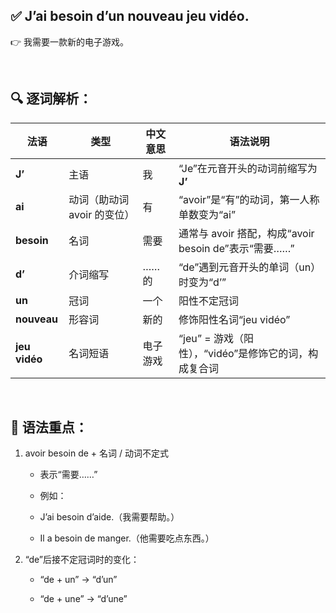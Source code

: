 ## ✅ J’ai besoin d’un nouveau jeu vidéo.
👉 我需要一款新的电子游戏。

&nbsp;

## 🔍 逐词解析：

| 法语            | 类型                | 中文意思 | 语法说明                                     |
| ------------- | ----------------- | ---- | ---------------------------------------- |
| **J’**        | 主语                | 我    | “Je”在元音开头的动词前缩写为 **J’**                  |
| **ai**        | 动词（助动词 avoir 的变位） | 有    | “avoir”是“有”的动词，第一人称单数变为“ai”              |
| **besoin**    | 名词                | 需要   | 通常与 avoir 搭配，构成“avoir besoin de”表示“需要……” |
| **d’**        | 介词缩写              | ……的  | “de”遇到元音开头的单词（un）时变为“d’”                 |
| **un**        | 冠词                | 一个   | 阳性不定冠词                                   |
| **nouveau**   | 形容词               | 新的   | 修饰阳性名词“jeu vidéo”                        |
| **jeu vidéo** | 名词短语              | 电子游戏 | “jeu” = 游戏（阳性），“vidéo”是修饰它的词，构成复合词       |


&nbsp;


## 🧠 语法重点：
1. avoir besoin de + 名词 / 动词不定式

    - 表示“需要……”

    - 例如：

    - J’ai besoin d’aide.（我需要帮助。）

    - Il a besoin de manger.（他需要吃点东西。）

2. “de”后接不定冠词时的变化：

    - “de + un” → “d’un”

    - “de + une” → “d’une”